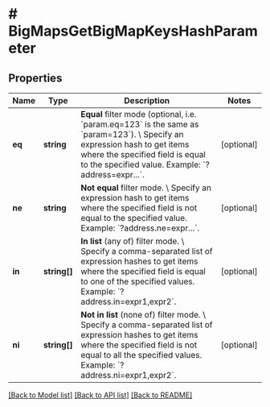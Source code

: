 # # BigMapsGetBigMapKeysHashParameter

## Properties

Name | Type | Description | Notes
------------ | ------------- | ------------- | -------------
**eq** | **string** | **Equal** filter mode (optional, i.e. &#x60;param.eq&#x3D;123&#x60; is the same as &#x60;param&#x3D;123&#x60;). \\ Specify an expression hash to get items where the specified field is equal to the specified value.  Example: &#x60;?address&#x3D;expr...&#x60;. | [optional]
**ne** | **string** | **Not equal** filter mode. \\ Specify an expression hash to get items where the specified field is not equal to the specified value.  Example: &#x60;?address.ne&#x3D;expr...&#x60;. | [optional]
**in** | **string[]** | **In list** (any of) filter mode. \\ Specify a comma-separated list of expression hashes to get items where the specified field is equal to one of the specified values.  Example: &#x60;?address.in&#x3D;expr1,expr2&#x60;. | [optional]
**ni** | **string[]** | **Not in list** (none of) filter mode. \\ Specify a comma-separated list of expression hashes to get items where the specified field is not equal to all the specified values.  Example: &#x60;?address.ni&#x3D;expr1,expr2&#x60;. | [optional]

[[Back to Model list]](../../README.md#models) [[Back to API list]](../../README.md#endpoints) [[Back to README]](../../README.md)
